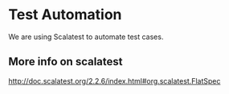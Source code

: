 # Test Automation
We are using Scalatest to automate test cases.

## More info on scalatest
http://doc.scalatest.org/2.2.6/index.html#org.scalatest.FlatSpec